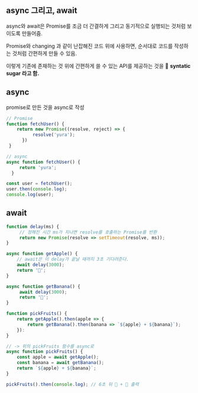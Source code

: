 ## async 그리고, await

async와 await은 Promise를 조금 더 간결하게 그리고 동기적으로 실행되는 것처럼 보이도록 만들어줌.

Promise와 changing 과 같이 난잡해진 코드 위에 사용하면, 순서대로 코드를 작성하는 것처럼  간편하게 만들 수 있음.

이렇게 기존에 존재하는 것 위에 간편하게 쓸 수 있는 API를 제공하는 것을 📌 **syntatic sugar 라고 함.**

## async

promise로 만든 것을 async로 작성

```jsx
// Promise
function fetchUser() {
    return new Promise((resolve, reject) => {
          resolve('yura');
      })
 }

// async
async function fetchUser() {
     return 'yura';
  }

const user = fetchUser();
user.then(console.log);
console.log(user);
```

## await

```javascript
function delay(ms) {
     // 정해진 시간 ms가 지나면 resolve를 호출하는 Promise를 반환
     return new Promise(resolve => setTimeout(resolve, ms));
}

async function getApple() {
    // await은 이 delay가 끝날 때까지 3초 기다려준다.
    await delay(3000);
    return '🍎';
}

async function getBanana() {
     await delay(3000);
     return '🍌';
}

function pickFruits() {
    return getApple().then(apple => {
        return getBanana().then(banana => `${apple} + ${banana}`);
    }):
}

// -> 위의 pickFruits 함수를 async로
async function pickFruits() {
    const apple = await getApple();
    const banana = await getBanana();
    return `${apple} + ${banana}`;
}

pickFruits().then(console.log); // 6초 뒤 🍎 + 🍌 출력
```